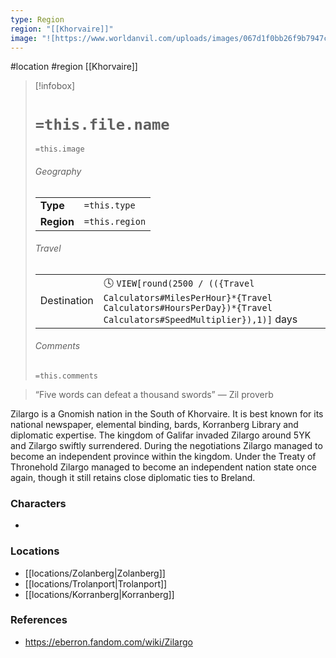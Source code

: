 ```yaml
---
type: Region
region: "[[Khorvaire]]"
image: "![https://www.worldanvil.com/uploads/images/067d1f0bb26f9b7947c876c106acf2be.jpg|250](https://www.worldanvil.com/uploads/images/067d1f0bb26f9b7947c876c106acf2be.jpg)"
---
```

 #location #region [[Khorvaire]]

> [!infobox]
> # `=this.file.name`
> `=this.image`
> ###### Geography
> |  |  |
> | ---- | ---- |
> | **Type** | `=this.type` |
> | **Region** | `=this.region` |
> ###### Travel
> |  |  |
> | ---- | ---- |
> | Destination | 🕓 `VIEW[round(2500 / (({Travel Calculators#MilesPerHour}*{Travel Calculators#HoursPerDay})*{Travel Calculators#SpeedMultiplier}),1)]` days |
> ###### Comments
> `=this.comments`

>“Five words can defeat a thousand swords” — Zil proverb

Zilargo is a Gnomish nation in the South of Khorvaire. It is best known for its national newspaper, elemental binding, bards, Korranberg Library and diplomatic expertise. The kingdom of Galifar invaded Zilargo around 5YK and Zilargo swiftly surrendered. During the negotiations Zilargo managed to become an independent province within the kingdom. Under the Treaty of Thronehold Zilargo managed to become an independent nation state once again, though it still retains close diplomatic ties to Breland.

### Characters

- 

### Locations

- [[locations/Zolanberg|Zolanberg]]
- [[locations/Trolanport|Trolanport]]
- [[locations/Korranberg|Korranberg]]

### References

- https://eberron.fandom.com/wiki/Zilargo
